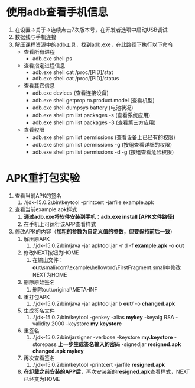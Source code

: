 # 使用adb查看手机信息

1. 在设置→关于→连续点击7次版本号，在开发者选项中启动USB调试
2. 数据线与手机连接
3. 解压课程资源中的adb工具，找到adb.exe，在此路径下执行以下命令
    - 查看所有进程
        - adb.exe shell ps
    - 查看指定进程信息
        - adb.exe shell cat /proc/[PID]/stat
        - adb.exe shell cat /proc/[PID]/status
    - 查看其它信息
        - adb.exe devices (查看连接设备)
        - adb.exe shell getprop ro.product.model (查看机型)
        - adb.exe shell dumpsys battery (电池状况)
        - adb.exe shell pm list packages -s (查看系统应用)
        - adb.exe shell pm list packages -3 (查看第三方应用)
    - 查看权限
        - adb.exe shell pm list permissions (查看设备上已经有的权限)
        - adb.exe shell pm list permissions -g (按组查看详细的权限)
        - adb.exe shell pm list permissions -d -g (按组查看危险权限)

# APK重打包实验

1. 查看当前APK的签名
    1. .\jdk-15.0.2\bin\keytool -printcert -jarfile example.apk
2. 查看当前example.apk样式
    1. **通过adb.exe将软件安装到手机：adb.exe install [APK文件路径]**
    2. 在手机上可运行该APP查看样式
3. 修改APK的内容（**加粗的参数为自定义值的参数，但要保持前后一致**）
    1. 解压原APK
        1. .\jdk-15.0.2\bin\java -jar apktool.jar -r d -f **example.apk** -o **out**
    2. 修改NEXT按钮为HOME
        1. 在输出文件：**out**\smali\com\example\helloword\FirstFragment.smali中修改NEXT为HOME
    3. 删除原始签名
        1. 删除out\original\META-INF
    4. 重打包APK
        1. .\jdk-15.0.2\bin\java -jar apktool.jar b **out**/ -o **changed.apk**
    5. 生成签名文件
        1. .\jdk-15.0.2\bin\keytool -genkey -alias **mykey** -keyalg RSA -validity 2000 -keystore **my.keystore**
    6. 重签名
        1. .\jdk-15.0.2\bin\jarsigner -verbose -keystore **my.keystore** -storepass **上一步生成签名输入的密码** -signedjar **resigned.apk** **changed.apk mykey**
    7. 再次查看签名
        1. .\jdk-15.0.2\bin\keytool -printcert -jarfile **resigned.apk**
    8. **在卸载之前安装的APP后**，再次安装新的**resigned.apk**查看样式，NEXT已经变为HOME
